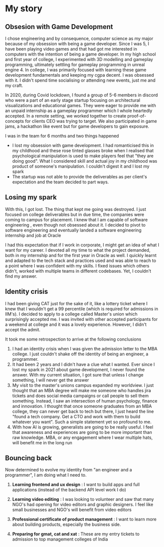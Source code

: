 # My story

## Obsesion with Game Development

I chose engineering and by consequence, computer science as my major because of my obsession with being a game developer. Since I was 5, I have been playing video games and that had got me interested in computers with the intention of being a game developer. In my high school and first year of college, I experimented with 3D modelling and gameplay programming, ultimately settling for gameplay programming in unreal engine 4. In college, I was primarily focused with learning these game development fundamentals and keeping my cgpa decent. I was obsessed with it. I didn't spend time socialising or attending new events, just me and my craft. 

In 2020, during Covid lockdown, I found a group of 5-6 members in discord who were a part of an early stage startup focusing on architectural visualizations and educational games. They were eager to provide me with an unpaid internship as a gameplay programmer which I whole heartedly accepted. In a remote setting, we worked together to create proof-of-concepts for clients CEO was trying to target. We also participated in game jams, a hackathon like event but for game developers to gain exposure. 

I was in the team for 6 months and two things happened 
- I lost my obsession with game development. I had romanticised this in my childhood and these rose tinted glasses broke when I realised that psychological manipulation is used to make players feel that "they are doing good". What I considered skill and actual joy in my childhood was product of someone's manipulation. I couldn't digest it and I lost my spark
- The startup was not able to provide the deliverables as per client's expectation and the team decided to part ways.

## Losing my spark

With this, I got lost. The thing that kept me going was destroyed. I just focused on college deliverables but in due time, the companies were coming to campus for placement. I knew that I am capable of software engineering , even though not obsessed about it. I decided to pivot to software engineering and eventually landed a software engineering internship and job at Oracle 

I had this expectation that if I work in corporate, I might get an idea of what I want for my career. I devoted all my time to what the project demanded, both in my internship and for the first year in Oracle as well. I quickly learnt and adapted to the tech stack and practices used and was able to reach to a point where I was confident with my skills. I fixed issues which others didn't, worked with multiple teams in different codebases. Yet, I couldn't find my answer. 

## Identity crisis

I had been giving CAT just for the sake of it, like a lottery ticket where I knew that I wouldn't get a 99 percentile (which is required for admissions in IIM's). I decided to apply to a college called Master's union which surprisingly accepted me. I was invited with other accepted participants for a weekend at college and it was a lovely experience. However, I didn't accept the admit. 

It took me some retrospection to arrive at the following conclusions 
1. I had an identity crisis when I was given the admission letter to the MBA college. I just couldn't shake off the identity of being an engineer, a programmer. 
2. It had been 2 years and I didn't have a clue what I wanted. Ever since I lost my spark in 2021 about game development, I never found the answer. With my current situation, I got sure that unless I change something, I will never get the answer
3. My visit to the master's unions campus expanded my worldview. I just thought that an MBA degree will make me someone who handles jira tickets and does social media campaigns or call people to sell them something. Instead, I saw an intersection of human psychology, finance and innovation. I thought that once someone graduates from an MBA college, they can never get back to tech but there, I just heard the line "found a tech company. Get a CTO and work with them to build whatever you want". Such a simple statement yet so profound to me. 
4. With how AI is growing, generalists are going to be really useful. I feel that awareness and experiences are going to be more important than raw knowledge. MBA, or any engagement where I wear multiple hats, will benefit me in the long run

## Bouncing back

Now determined to evolve my identity from "an engineer and a programmer", I am doing what I need to. 

1. **Learning frontend and ux design** : I want to build apps and full applications (instead of the backend API level work I do)

2. **Learning video editing** : I was looking to volunteer and saw that many NGO's had opening for video editors and graphic designers. I feel like small businesses and NGO's will benefit from video editors

3. **Professional certificate of product management** : I want to learn more about building products, especially the business side.

4. **Preparing for gmat, cat and xat** : These are my entry tickets to admission to top management colleges of India